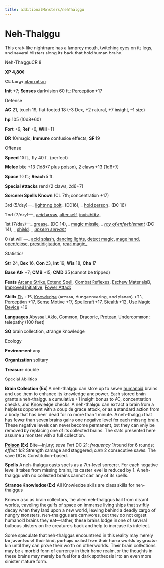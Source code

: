 ```yaml
---
title: additionalMonsters/nehThalggu
---
```

# Neh-Thalggu

This crab-like nightmare has a lamprey mouth, twitching eyes on its legs, and several blisters along its back that hold human brains.

Neh-ThalgguCR 8

**XP 4,800**

CE Large [aberration](monsters/creatureTypes#_aberration)

**Init** +7; **Senses** darkvision 60 ft.; [Perception](additionalMonsters/../skills/perception#_perception) +17

Defense

**AC** 21, touch 19, flat-footed 18 (+3 Dex, +2 natural, +7 insight, –1 size)

**hp** 105 (10d8+60)

**Fort** +9, **Ref** +6, **Will** +11

**DR** 10/magic; **Immune** confusion effects; **SR** 19

Offense

**Speed** 10 ft., fly 40 ft. (perfect)

**Melee** bite +13 (1d8+7 plus [poison](monsters/universalMonsterRules#_poison-(ex-or-su))), 2 claws +13 (1d6+7)

**Space** 10 ft.; **Reach** 5 ft.

**Special Attacks** rend (2 claws, 2d6+7)

**Sorcerer Spells Known** (CL 7th; concentration +17)

3rd (5/day)—_ [lightning bolt](additionalMonsters/../spells/lightningBolt#_lightning-bolt)_ (DC16), _ [hold person](additionalMonsters/../spells/holdPerson#_hold-person)_ (DC 16)

2nd (7/day)—_ [acid arrow](additionalMonsters/../spells/acidArrow#_acid-arrow), [alter self](additionalMonsters/../spells/alterSelf#_alter-self), [invisibility](additionalMonsters/../spells/invisibility#_invisibility)_

1st (7/day)—_ [grease](additionalMonsters/../spells/grease#_grease)_ (DC 14), _ [magic missile](additionalMonsters/../spells/magicMissile#_magic-missile)_, _ [ray of enfeeblement](additionalMonsters/../spells/rayOfEnfeeblement#_ray-of-enfeeblement)_ (DC 14), _ [shield](additionalMonsters/../spells/shield#_shield)_, _ [unseen servant](additionalMonsters/../spells/unseenServant#_unseen-servant)_

0 (at will)—_ [acid splash](additionalMonsters/../spells/acidSplash#_acid-splash), [dancing lights](additionalMonsters/../spells/dancingLights#_dancing-lights), [detect magic](additionalMonsters/../spells/detectMagic#_detect-magic), [mage hand](additionalMonsters/../spells/mageHand#_mage-hand), [open/close](additionalMonsters/../spells/openClose#_open-close), [prestidigitation](additionalMonsters/../spells/prestidigitation#_prestidigitation), [read magic](additionalMonsters/../spells/readMagic#_read-magic)_

Statistics

**Str** 24, **Dex** 16, **Con** 23, **Int** 19, **Wis** 18, **Cha** 17

**Base Atk** +7; **CMB** +15; **CMD** 35 (cannot be tripped)

**Feats** [Arcane Strike](additionalMonsters/../feats#_arcane-strike), [Extend Spell](additionalMonsters/../feats#_extend-spell), [Combat Reflexes](additionalMonsters/../feats#_combat-reflexes), [Eschew Materials](additionalMonsters/../feats#_eschew-materials)B, [Improved Initiative](additionalMonsters/../feats#_improved-initiative), [Power Attack](additionalMonsters/../feats#_power-attack)

**Skills** [Fly](additionalMonsters/../skills/fly#_fly) +15, [Knowledge](additionalMonsters/../skills/knowledge#_knowledge) (arcana, dungeoneering, and planes) +23, [Perception](additionalMonsters/../skills/perception#_perception) +17, [Sense Motive](additionalMonsters/../skills/senseMotive#_sense-motive) +17, [Spellcraft](additionalMonsters/../skills/spellcraft#_spellcraft) +17, [Stealth](additionalMonsters/../skills/stealth#_stealth) +12, [Use Magic Device](additionalMonsters/../skills/useMagicDevice#_use-magic-device) +16

**Languages** Abyssal, Aklo, Common, Draconic, [Protean](monsters/creatureTypes#_protean-subtype), Undercommon; telepathy (100 feet)

**SQ** brain collection, strange knowledge

Ecology

**Environment** any

**Organization** solitary

**Treasure** double

Special Abilities

**Brain Collection (Ex)** A neh-thalggu can store up to seven [humanoid](monsters/creatureTypes#_humanoid) brains and use them to enhance its knowledge and power. Each stored brain grants a neh-thalggu a cumulative +1 insight bonus to AC, concentration checks, and [Knowledge](additionalMonsters/../skills/knowledge#_knowledge) checks. A neh-thalggu can extract a brain from a helpless opponent with a coup de grace attack, or as a standard action from a body that has been dead for no more than 1 minute. A neh-thalggu that has fewer than seven brains gains one negative level for each missing brain. These negative levels can never become permanent, but they can only be removed by replacing one of its collected brains. The stats presented here assume a monster with a full collection.

**[Poison](monsters/universalMonsterRules#_poison-(ex-or-su)) (Ex)** Bite—injury; _save_ Fort DC 21; _frequency_ 1/round for 6 rounds; _effect_ 1d2 Strength damage and staggered; _cure_ 2 consecutive saves. The save DC is Constitution-based.

**Spells** A neh-thalggu casts spells as a 7th-level sorcerer. For each negative level it takes from missing brains, its caster level is reduced by 1. A neh-thalggu with no collected brains cannot cast any of its spells.

**Strange Knowledge (Ex)** All Knowledge skills are class skills for neh-thalggus.

Known also as brain collectors, the alien neh-thalggus hail from distant worlds, traveling the gulfs of space on immense living ships that swiftly decay when they land upon a new world, leaving behind a deadly cargo of hungry monsters. Neh-thalggus are carnivores, but they do not digest humanoid brains they eat—rather, these brains lodge in one of several bulbous blisters on the creature's back and help to increase its intellect.

Some speculate that neh-thalggus encountered in this reality may merely be juveniles of their kind, perhaps exiled from their home worlds by greater kin until they can prove their worth on other worlds. Their brain collections may be a morbid form of currency in their home realm, or the thoughts in these brains may merely be fuel for a dark apotheosis into an even more sinister mature form.

